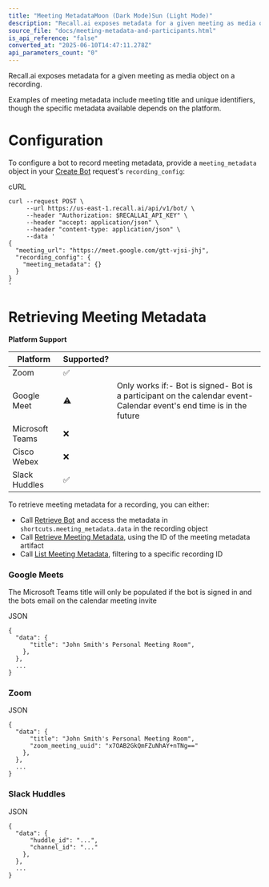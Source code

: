 ```yaml
---
title: "Meeting MetadataMoon (Dark Mode)Sun (Light Mode)"
description: "Recall.ai exposes metadata for a given meeting as media object on a recording. Examples of meeting metadata include meeting title and unique identifiers, though the specific metadata available depends on the platform. Configuration To configure a bot to record meeting metadata, provide a meeting_met..."
source_file: "docs/meeting-metadata-and-participants.html"
is_api_reference: "false"
converted_at: "2025-06-10T14:47:11.278Z"
api_parameters_count: "0"
---
```

Recall.ai exposes metadata for a given meeting as media object on a recording.

Examples of meeting metadata include meeting title and unique identifiers, though the specific metadata available depends on the platform.

# Configuration

[](#configuration)

To configure a bot to record meeting metadata, provide a `meeting_metadata` object in your [Create Bot](/reference/bot_create.md) request's `recording_config`:

cURL

```
curl --request POST \
     --url https://us-east-1.recall.ai/api/v1/bot/ \
     --header "Authorization: $RECALLAI_API_KEY" \
     --header "accept: application/json" \
     --header "content-type: application/json" \
     --data '
{
  "meeting_url": "https://meet.google.com/gtt-vjsi-jhj",
  "recording_config": {
    "meeting_metadata": {}
  }
}
'

```

# Retrieving Meeting Metadata

[](#retrieving-meeting-metadata)

**Platform Support**

| Platform | Supported? |  |
| --- | --- | --- |
| Zoom | ✅ |  |
| Google Meet | ⚠️ | Only works if:- Bot is signed- Bot is a participant on the calendar event- Calendar event's end time is in the future |
| Microsoft Teams | ❌ |  |
| Cisco Webex | ❌ |  |
| Slack Huddles | ✅ |  |

To retrieve meeting metadata for a recording, you can either:
- Call [Retrieve Bot](/reference/bot_retrieve.md) and access the metadata in `shortcuts.meeting_metadata.data` in the recording object
- Call [Retrieve Meeting Metadata](/reference/meeting_metadata_retrieve.md), using the ID of the meeting metadata artifact
- Call [List Meeting Metadata](/reference/meeting_metadata_list.md), filtering to a specific recording ID



### Google Meets

[](#google-meets)

The Microsoft Teams title will only be populated if the bot is signed in and the bots email on the calendar meeting invite

JSON

```
{
  "data": {
      "title": "John Smith's Personal Meeting Room",
    },
  },
  ...
}

```

### Zoom

[](#zoom)

JSON

```
{
  "data": {
      "title": "John Smith's Personal Meeting Room",
      "zoom_meeting_uuid": "x7OAB2GkQmFZuNhAY+nTNg=="
    },
  },
  ...
}

```

### Slack Huddles

[](#slack-huddles)

JSON

```
{
  "data": {
      "huddle_id": "...",
      "channel_id": "..."
    },
  },
  ...
}

```
